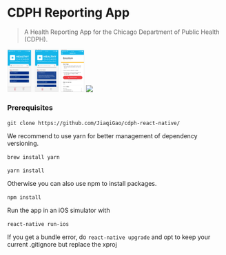 # CDPH Reporting App
> A Health Reporting App for the Chicago Department of Public Health (CDPH).

<img src="screenshots/homepage.png" height="100">
<img src="screenshots/disease_profile.png" height="100">
<img src="screenshots/screen1.png" height="100">

### Prerequisites

`git clone https://github.com/JiaqiGao/cdph-react-native/`

We recommend to use yarn for better management of dependency versioning.

`brew install yarn`

`yarn install`

Otherwise you can also use npm to install packages.

`npm install`

Run the app in an iOS simulator with

`react-native run-ios`

If you get a bundle error, do
`react-native upgrade` and opt to keep your current .gitignore but replace the xproj
